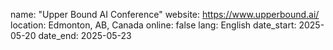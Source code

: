 name: "Upper Bound AI Conference"
website: https://www.upperbound.ai/
location: Edmonton, AB, Canada
online: false
lang: English
date_start: 2025-05-20
date_end: 2025-05-23